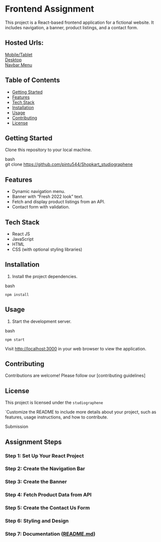 
<!DOCTYPE html>
<html>

<head>
  <meta charset="utf-8">
  <meta name="viewport" content="width=device-width, initial-scale=1.0">
  
  <link rel="stylesheet" href="https://stackedit.io/style.css" />
</head>

<body class="stackedit">
  <div class="stackedit__html"><h1 id="frontend-assignment">Frontend Assignment</h1>
<p>This project is a React-based frontend application for a fictional website. It includes navigation, a banner, product listings, and a contact form.</p>
<h2 id="hosted-urls">Hosted Urls:</h2>
<p><a href="https://shopkart-studiographene.vercel.app/">Mobile/Tablet</a><br>
<a href="https://shopkart-studiographene.vercel.app/Desktop">Desktop</a><br>
<a href="https://shopkart-studiographene.vercel.app/IPhone142">Navbar Menu</a></p>
<h2 id="table-of-contents">Table of Contents</h2>
<ul>
<li><a href="#getting-started">Getting Started</a></li>
<li><a href="#features">Features</a></li>
<li><a href="#tech-stack">Tech Stack</a></li>
<li><a href="#installation">Installation</a></li>
<li><a href="#usage">Usage</a></li>
<li><a href="#contributing">Contributing</a></li>
<li><a href="#license">License</a></li>
</ul>
<h2 id="getting-started">Getting Started</h2>
<p>Clone this repository to your local machine.</p>
<p>bash<br>
git clone <a href="https://github.com/pintu544/Shopkart_studiographene">https://github.com/pintu544/Shopkart_studiographene</a></p>
<h2 id="features">Features</h2>
<ul>
<li>Dynamic navigation menu.</li>
<li>Banner with “Fresh 2022 look” text.</li>
<li>Fetch and display product listings from an API.</li>
<li>Contact form with validation.</li>
</ul>
<h2 id="tech-stack">Tech Stack</h2>
<ul>
<li>React JS</li>
<li>JavaScript</li>
<li>HTML</li>
<li>CSS (with optional styling libraries)</li>
</ul>
<h2 id="installation">Installation</h2>
<ol>
<li>Install the project dependencies.</li>
</ol>
<p>bash</p>
<p><code>npm install</code></p>
<h2 id="usage">Usage</h2>
<ol>
<li>Start the development server.</li>
</ol>
<p>bash</p>
<p><code>npm start</code></p>
<p>Visit <a href="http://localhost:3000/">http://localhost:3000</a> in your web browser to view the application.</p>
<h2 id="contributing">Contributing</h2>
<p>Contributions are welcome! Please follow our [contributing guidelines]</p>
<h2 id="license">License</h2>
<p>This project is licensed under the <code>studiographene</code></p>
<p>`Customize the README to include more details about your project, such as features, usage instructions, and how to contribute.</p>
<p>Submission</p>
<h2 id="assignment-steps">Assignment Steps</h2>
<h3 id="step-1-set-up-your-react-project">Step 1: Set Up Your React Project</h3>
<h3 id="step-2-create-the-navigation-bar">Step 2: Create the Navigation Bar</h3>
<h3 id="step-3-create-the-banner">Step 3: Create the Banner</h3>
<h3 id="step-4-fetch-product-data-from-api">Step 4: Fetch Product Data from API</h3>
<h3 id="step-5-create-the-contact-us-form">Step 5: Create the Contact Us Form</h3>
<h3 id="step-6-styling-and-design">Step 6: Styling and Design</h3>
<h3 id="step-7-documentation-readme.md">Step 7: Documentation (<a href="http://README.md">README.md</a>)</h3>
</div>
</body>

</html>
